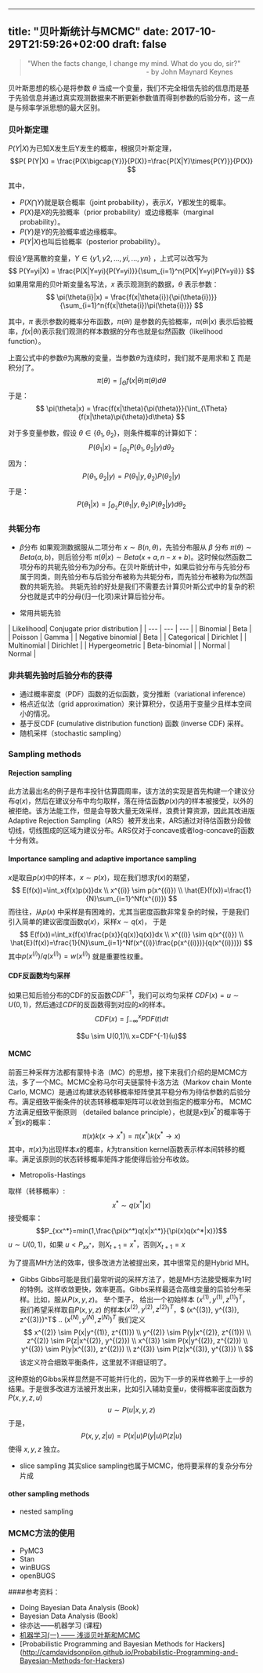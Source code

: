 
---
title: "贝叶斯统计与MCMC"
date: 2017-10-29T21:59:26+02:00
draft: false
---

>"When the facts change, I change my mind. What do you do, sir?" 
> &emsp;&emsp;&emsp;&emsp;&emsp;&emsp;&emsp;&emsp;&emsp;&emsp;&emsp;&emsp;&emsp;&emsp;&emsp;&emsp;&emsp;                 - by John Maynard Keynes

贝叶斯思想的核心是将参数 $\theta$ 当成一个变量，我们不完全相信先验的信息而是基于先验信息并通过真实观测数据来不断更新参数值而得到参数的后验分布，这一点是与频率学派思想的最大区别。

### 贝叶斯定理

$P(Y|X)$为已知X发生后Y发生的概率，根据贝叶斯定理，
  $$P(
  P(Y|X) = \frac{P(X\bigcap{Y})}{P(X)}=\frac{P(X|Y)\times{P(Y)}}{P(X)}
  $$
 
 其中，
 
- $P(X\bigcap{Y})$就是联合概率（joint probability），表示$X$，$Y$都发生的概率。
- $P(X)$是$X$的先验概率（prior probability）或边缘概率（marginal probability）。
- $P(Y)$是$Y$的先验概率或边缘概率。
- $P(Y|X)$也叫后验概率（posterior probability）。

假设$Y$是离散的变量，$Y \in \{y1,y2,...,yi,...,yn\}$ ，上式可以改写为
 $$
  P(Y=yi|X) = \frac{P(X|Y=yi){P(Y=yi)}}{\sum_{i=1}^n{P(X|Y=yi)P(Y=yi)}}
  $$
如果用常用的贝叶斯变量名写法，$x$ 表示观测到的数据，$\theta$ 表示参数：
 $$
  \pi(\theta{i}|x) = \frac{f(x|\theta{i}){\pi(\theta{i})}}{\sum_{i=1}^n{f(x|\theta{i})\pi(\theta{i})}}
  $$
  
其中，$\pi$ 表示参数的概率分布函数，$\pi(\theta{i})$ 是参数的先验概率，$\pi(\theta{i}|x)$ 表示后验概率，$f(x|\theta{i})$表示我们观测的样本数据的分布也就是似然函数（likelihood function）。

上面公式中的参数$\theta$为离散的变量，当参数$\theta$为连续时，我们就不是用求和 $\sum$ 而是积分$\int$了。
$$
\pi(\theta)=\int_\Theta{f(x|\theta)\pi(\theta)}d\theta
$$
于是：
 $$
  \pi(\theta|x) = \frac{f(x|\theta){\pi(\theta)}}{\int_{\Theta}{f(x|\theta)\pi(\theta)}d\theta}
  $$

对于多变量参数，假设 $\theta\in\{\theta_1, \theta_2\}$，则条件概率的计算如下：
$$
P(\theta_1|x)=\int_{\Theta_2}{P(\theta_1,\theta_2|y)}d\theta_2
$$
因为：
$$
P(\theta_1,\theta_2|y)=P(\theta_1|y,\theta_2)P(\theta_2|y)
$$
于是：
$$
P(\theta_1|x)=\int_{\Theta_2}{P(\theta_1|y,\theta_2)P(\theta_2|y)}d\theta_2
$$

### 共轭分布
- $\beta$分布
如果观测数据服从二项分布 $x \sim B(n,\theta)$，先验分布服从 $\beta$ 分布 $\pi(\theta)\sim Beta(a, b)$，则后验分布 $\pi(\theta|x) \sim Beta(x+a,n-x+b)$。这时候似然函数二项分布的共轭先验分布为$\beta$分布。在贝叶斯统计中，如果后验分布与先验分布属于同类，则先验分布与后验分布被称为共轭分布，而先验分布被称为似然函数的共轭先验。
共轭先验的好处是我们不需要去计算贝叶斯公式中的复杂的积分也就是式中的分母(归一化项)来计算后验分布。

- 常用共轭先验

| Likelihood| Conjugate prior distribution |
| --- | --- | --- |
| Binomial | Beta |
| Poisson  | Gamma |
| Negative binomial | Beta |
| Categorical | Dirichlet |
| Multinomial | Dirichlet |
| Hypergeometric | Beta-binomial |
| Normal | Normal |




### 非共轭先验时后验分布的获得
- 通过概率密度（PDF）函数的近似函数，变分推断（variational inference）
- 格点近似法（grid approximation）来计算积分，仅适用于变量少且样本空间小的情况。
- 基于反CDF (cumulative distribution function) 函数 (inverse CDF) 采样。
- 随机采样（stochastic sampling）


### Sampling methods
#### Rejection sampling
此方法最出名的例子是布丰投针估算圆周率，该方法的实现是首先构建一个建议分布$q(x)$，然后在建议分布中均匀取样，落在待估函数$p(x)$内的样本被接受，以外的被拒绝。该方法能工作，但是会导致大量无效采样，浪费计算资源，因此其改进版Adaptive Rejection Sampling（ARS）被开发出来，ARS通过对待估函数分段做切线，切线围成的区域为建议分布。ARS仅对于concave或者log-concave的函数十分有效。
#### Importance sampling and adaptive importance sampling
$x$是取自$p(x)$中的样本，$x \sim p(x)$，现在我们想求$f(x)$的期望，
$$
E(f(x))=\int_x{f(x)p(x)}dx \\
x^{(i)} \sim p(x^{(i)}) \\
\hat{E}(f(x))=\frac{1}{N}\sum_{i=1}^Nf(x^{(i)})
$$
而往往，从$p(x)$ 中采样是有困难的，尤其当密度函数非常复杂的时候，于是我们引入简单的建议密度函数$q(x)$，采样$x \sim q(x)$，
于是
$$
E(f(x))=\int_x{f(x)\frac{p(x)}{q(x)}q(x)}dx \\
x^{(i)} \sim q(x^{(i)}) \\
\hat{E}(f(x))=\frac{1}{N}\sum_{i=1}^Nf(x^{(i)}\frac{p(x^{(i)})}{q(x^{(i)})})
$$
其中$p(x^{(i)})/q(x^{(i)})=w(x^{(i)})$ 就是重要性权重。

#### CDF反函数均匀采样
如果已知后验分布的CDF的反函数$CDF^{-1}$，我们可以均匀采样 $CDF(x) = u \sim U(0,1)$，然后通过$CDF$的反函数得到对应的$x$的样本。
$$CDF(x)=\int_{-\infty}^{x}PDF(t)dt$$

$$u \sim U(0,1)\\
x=CDF^{-1}(u)$$
#### MCMC
前面三种采样方法都有蒙特卡洛（MC）的思想，接下来我们介绍的是MCMC方法，多了一个MC。MCMC全称马尔可夫链蒙特卡洛方法（Markov chain Monte Carlo, MCMC）是通过构建状态转移概率矩阵使其平稳分布为待估参数的后验分布。满足细致平衡条件的状态转移概率矩阵可以收敛到指定的概率分布。
MCMC方法满足细致平衡原则 （detailed balance principle），也就是$x$到$x^*$的概率等于$x^*$到$x$的概率：$$\pi(x)k(x\to{x^*})=\pi(x^*)k(x^*\to{x})$$
其中，$\pi(x)$为出现样本$x$的概率，$k$为transition kernel函数表示样本间转移的概率。满足该原则的状态转移概率矩阵才能使得后验分布收敛。

- Metropolis-Hastings

取样（转移概率）: $$x^* \sim q(x^*|x)$$
接受概率：$$P_{xx^*}=min(1,\frac{\pi(x^*)q(x|x^*)}{\pi(x)q(x^*|x)})$$
$u \sim U(0,1)$，如果 $u < P_{xx^*}$，则$X_{t+1}=x^*$，否则$X_{t+1}=x$

为了提高MH方法的效率，很多改进方法被提出来，其中很常见的是Hybrid MH。

- Gibbs
Gibbs可能是我们最常听说的采样方法了，她是MH方法接受概率为1时的特例。这样收敛更快，效率更高。Gibbs采样最适合高维变量的后验分布采样。比如，服从$P(x,y,z)$。
举个栗子，
给出一个初始样本 $(x^{(1)}, y^{(1)}, z^{(1)})^T$，我们希望采样取自$P(x, y, z)$ 的样本$(x^{(2)}, y^{(2)}, z^{(2)})^T$，$ (x^{(3)}, y^{(3)}, z^{(3)})^T$ .. $(x^{(N)}, y^{(N)}, z^{(N)})^T$
我们定义
$$
x^{(2)} \sim P(x|y^{(1)}, z^{(1)}) \\
y^{(2)} \sim P(y|x^{(2)}, z^{(1)}) \\
z^{(2)} \sim P(z|x^{(2)}, y^{(2)}) \\
x^{(3)} \sim P(x|y^{(2)}, z^{(2)}) \\
y^{(3)} \sim P(y|x^{(3)}, z^{(2)}) \\
z^{(3)} \sim P(z|x^{(3)}, y^{(3)}) \\
$$
该定义符合细致平衡条件，这里就不详细证明了。

这种原始的Gibbs采样显然是不可能并行化的，因为下一步的采样依赖于上一步的结果。于是很多改进方法被开发出来，比如引入辅助变量$u$，使得概率密度函数为$P(x,y,z,u)$
$$ u \sim P(u|x,y,z)$$
于是，
$$ P(x,y,z|u)=P(x|u)P(y|u)P(z|u)$$ 使得 $x,y,z$ 独立。

- slice sampling
其实slice sampling也属于MCMC，他将要采样的复杂分布分片成


#### other sampling methods
- nested sampling


### MCMC方法的使用
- PyMC3
- Stan
- winBUGS
- openBUGS



####参考资料：

+ Doing Bayesian Data Analysis (Book)
+ Bayesian Data Analysis (Book)
+ 徐亦达——机器学习 (课程)
+ [机器学习(一) —— 浅谈贝叶斯和MCMC](http://www.xuyankun.cn/2017/05/13/bayes/)
+ [Probabilistic Programming
and Bayesian Methods for Hackers] (http://camdavidsonpilon.github.io/Probabilistic-Programming-and-Bayesian-Methods-for-Hackers)


